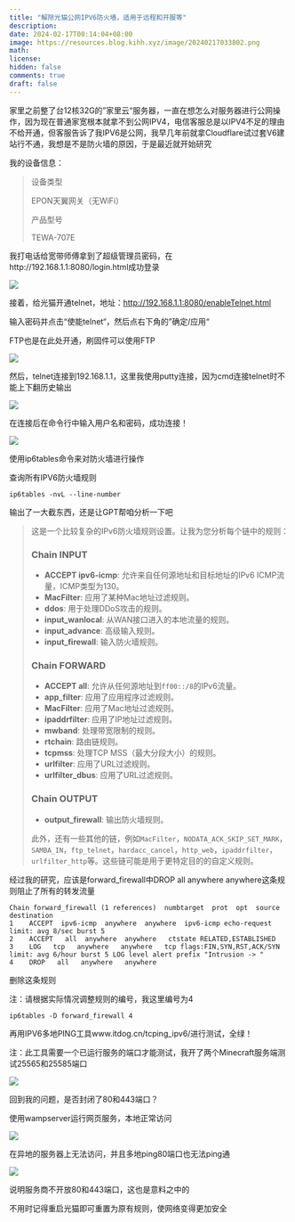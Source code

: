 ```yaml
---
title: "解除光猫公网IPV6防火墙，适用于远程和开服等"
description: 
date: 2024-02-17T00:14:04+08:00
image: https://resources.blog.kihh.xyz/image/20240217033802.png
math: 
license: 
hidden: false
comments: true
draft: false
---
```


家里之前整了台12核32G的”家里云“服务器，一直在想怎么对服务器进行公网操作，因为现在普通家宽根本就拿不到公网IPV4，电信客服总是以IPV4不足的理由不给开通，但客服告诉了我IPV6是公网，我早几年前就拿Cloudflare试过套V6建站行不通，我想是不是防火墙的原因，于是最近就开始研究

我的设备信息：

> 设备类型
>
> EPON天翼网关（无WiFi）
>
> 产品型号
>
> TEWA-707E

我打电话给宽带师傅拿到了超级管理员密码，在http://192.168.1.1:8080/login.html成功登录

![](https://resources.blog.kihh.xyz/image/20240217002349.png)

接着，给光猫开通telnet，地址：http://192.168.1.1:8080/enableTelnet.html

输入密码并点击“使能telnet“，然后点右下角的”确定/应用“

FTP也是在此处开通，刷固件可以使用FTP

![](https://resources.blog.kihh.xyz/image/20240217002715.png)

然后，telnet连接到192.168.1.1，这里我使用putty连接，因为cmd连接telnet时不能上下翻历史输出

![](https://resources.blog.kihh.xyz/image/20240217002924.png)

在连接后在命令行中输入用户名和密码，成功连接！

![](https://resources.blog.kihh.xyz/image/20240217003213.png)

使用ip6tables命令来对防火墙进行操作

查询所有IPV6防火墙规则

```shell
ip6tables -nvL --line-number
```

输出了一大截东西，还是让GPT帮咱分析一下吧

> 这是一个比较复杂的IPv6防火墙规则设置。让我为您分析每个链中的规则：
>
> ### Chain INPUT
>
> - **ACCEPT ipv6-icmp**: 允许来自任何源地址和目标地址的IPv6 ICMP流量，ICMP类型为130。
> - **MacFilter**: 应用了某种Mac地址过滤规则。
> - **ddos**: 用于处理DDoS攻击的规则。
> - **input_wanlocal**: 从WAN接口进入的本地流量的规则。
> - **input_advance**: 高级输入规则。
> - **input_firewall**: 输入防火墙规则。
>
> ### Chain FORWARD
>
> - **ACCEPT all**: 允许从任何源地址到`ff00::/8`的IPv6流量。
> - **app_filter**: 应用了应用程序过滤规则。
> - **MacFilter**: 应用了Mac地址过滤规则。
> - **ipaddrfilter**: 应用了IP地址过滤规则。
> - **mwband**: 处理带宽限制的规则。
> - **rtchain**: 路由链规则。
> - **tcpmss**: 处理TCP MSS（最大分段大小）的规则。
> - **urlfilter**: 应用了URL过滤规则。
> - **urlfilter_dbus**: 应用了URL过滤规则。
>
> ### Chain OUTPUT
>
> - **output_firewall**: 输出防火墙规则。
>
> 此外，还有一些其他的链，例如`MacFilter`，`NODATA_ACK_SKIP_SET_MARK`，`SAMBA_IN`，`ftp_telnet`，`hardacc_cancel`，`http_web`，`ipaddrfilter`，`urlfilter_http`等。这些链可能是用于更特定目的的自定义规则。

经过我的研究，应该是forward_firewall中DROP all anywhere anywhere这条规则阻止了所有的转发流量

```
Chain forward_firewall (1 references)  numbtarget  prot  opt  source  destination
1    ACCEPT  ipv6-icmp  anywhere  anywhere  ipv6-icmp echo-request limit: avg 8/sec burst 5 
2    ACCEPT   all  anywhere  anywhere   ctstate RELATED,ESTABLISHED 
3    LOG   tcp   anywhere   anywhere   tcp flags:FIN,SYN,RST,ACK/SYN limit: avg 6/hour burst 5 LOG level alert prefix "Intrusion -> " 
4    DROP   all   anywhere   anywhere
```

删除这条规则

注：请根据实际情况调整规则的编号，我这里编号为4

```shell
ip6tables -D forward_firewall 4
```

再用IPV6多地PING工具www.itdog.cn/tcping_ipv6/进行测试，全绿！

注：此工具需要一个已运行服务的端口才能测试，我开了两个Minecraft服务端测试25565和25585端口

![](https://resources.blog.kihh.xyz/image/20240217011257.png)

回到我的问题，是否封闭了80和443端口？

使用wampserver运行网页服务，本地正常访问

![](https://resources.blog.kihh.xyz/image/20240217013840.png)

在异地的服务器上无法访问，并且多地ping80端口也无法ping通

![](https://resources.blog.kihh.xyz/image/20240217014032.png)

说明服务商不开放80和443端口，这也是意料之中的

不用时记得重启光猫即可重置为原有规则，使网络变得更加安全